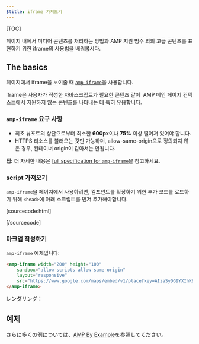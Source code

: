 ```yaml
---
$title: iframe 가져오기
---
```

[TOC]


페이지 내에서 미디어 콘텐츠를 처리하는 방법과 AMP 지원 범주 외의 고급 콘텐츠를 표현하기 위한 iframe의 사용법을 배워봅시다.

## The basics

페이지에서 iframe을 보여줄 때 [`amp-iframe`](/docs/reference/components/amp-iframe.html)을 사용합니다.

iframe은 사용자가 작성한 자바스크립트가 필요한 콘텐츠 같이  AMP 메인 페이지 컨텍스트에서 지원하지 않는 콘텐츠를 나타내는 데 특히 유용합니다.

### `amp-iframe` 요구 사항

* 최초 뷰포트의 상단으로부터 최소한 **600px**이나 **75%** 이상 떨어져 있어야 합니다.
* HTTPS 리소스를 불러오는 것만 가능하며, allow-same-origin으로 정의되지 않은 경우,
컨테이너 origin이 같아서는 안됩니다.

<aside class="note">
  <strong>팁:</strong>
  <span>더 자세한 내용은 <a href="/docs/reference/components/amp-iframe.html">full specification for <code>amp-iframe</code></a>을 참고하세요.</span>
</aside>

### script 가져오기

`amp-iframe`을 페이지에서 사용하려면,
컴포넌트를 확장하기 위한 추가 코드를 로드하기 위해 `<head>`에 아래 스크립트를 먼저 추가해야합니다.

[sourcecode:html]
<script async custom-element="amp-iframe"
  src="https://cdn.ampproject.org/v0/amp-iframe-0.1.js"></script>
[/sourcecode]

### 마크업 작성하기

`amp-iframe` 예제입니다:

```html
<amp-iframe width="200" height="100"
    sandbox="allow-scripts allow-same-origin"
    layout="responsive"
    src="https://www.google.com/maps/embed/v1/place?key=AIzaSyDG9YXIhKBhqclZizcSzJ0ROiE0qgVfwzI&q=europe">
</amp-iframe>
```

レンダリング： 

<amp-iframe width="200" height="100"
    sandbox="allow-scripts allow-same-origin"
    layout="responsive"
    src="https://www.google.com/maps/embed/v1/place?key=AIzaSyDG9YXIhKBhqclZizcSzJ0ROiE0qgVfwzI&q=europe">
</amp-iframe>

## 예제

さらに多くの例については、[AMP By Example](https://ampbyexample.com/components/amp-iframe/)を参照してください。
